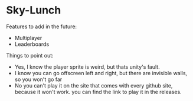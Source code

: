 # Sky-Lunch

Features to add in the future:
- Multiplayer
- Leaderboards

Things to point out:
- Yes, I know the player sprite is weird, but thats unity's fault.
- I know you can go offscreen left and right, but there are invisible walls, so you won't go far
- No you can't play it on the site that comes with every github site, because it won't work. you can find the link to play it in the releases.
